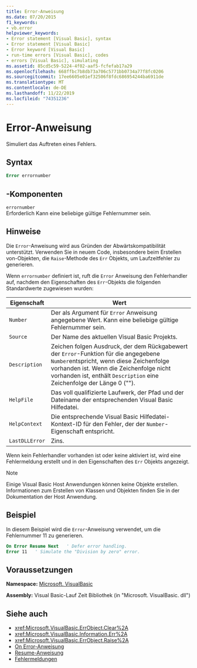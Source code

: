 ```yaml
---
title: Error-Anweisung
ms.date: 07/20/2015
f1_keywords:
- vb.error
helpviewer_keywords:
- Error statement [Visual Basic], syntax
- Error statement [Visual Basic]
- Error keyword [Visual Basic]
- run-time errors [Visual Basic], codes
- errors [Visual Basic], simulating
ms.assetid: 85cd5c59-5224-4f02-aaf5-fcfefab17a29
ms.openlocfilehash: 668ffbc7b8db73a706c5771bb0734a77f8fc0206
ms.sourcegitcommit: 17ee6605e01ef32506f8fdc686954244ba6911de
ms.translationtype: MT
ms.contentlocale: de-DE
ms.lasthandoff: 11/22/2019
ms.locfileid: "74351236"
---
```

# <a name="error-statement"></a>Error-Anweisung
Simuliert das Auftreten eines Fehlers.  
  
## <a name="syntax"></a>Syntax  
  
```vb  
Error errornumber  
```  
  
## <a name="parts"></a>-Komponenten  
 `errornumber`  
 Erforderlich Kann eine beliebige gültige Fehlernummer sein.  
  
## <a name="remarks"></a>Hinweise  
 Die `Error`-Anweisung wird aus Gründen der Abwärtskompatibilität unterstützt. Verwenden Sie in neuem Code, insbesondere beim Erstellen von-Objekten, die `Raise`-Methode des `Err` Objekts, um Laufzeitfehler zu generieren.  
  
 Wenn `errornumber` definiert ist, ruft die `Error` Anweisung den Fehlerhandler auf, nachdem den Eigenschaften des `Err`-Objekts die folgenden Standardwerte zugewiesen wurden:  
  
|Eigenschaft|Wert|  
|--------------|-----------|  
|`Number`|Der als Argument für `Error` Anweisung angegebene Wert. Kann eine beliebige gültige Fehlernummer sein.|  
|`Source`|Der Name des aktuellen Visual Basic Projekts.|  
|`Description`|Zeichen folgen Ausdruck, der dem Rückgabewert der `Error`-Funktion für die angegebene `Number`entspricht, wenn diese Zeichenfolge vorhanden ist. Wenn die Zeichenfolge nicht vorhanden ist, enthält `Description` eine Zeichenfolge der Länge 0 ("").|  
|`HelpFile`|Das voll qualifizierte Laufwerk, der Pfad und der Dateiname der entsprechenden Visual Basic Hilfedatei.|  
|`HelpContext`|Die entsprechende Visual Basic Hilfedatei-Kontext-ID für den Fehler, der der `Number`-Eigenschaft entspricht.|  
|`LastDLLError`|Zins.|  
  
 Wenn kein Fehlerhandler vorhanden ist oder keine aktiviert ist, wird eine Fehlermeldung erstellt und in den Eigenschaften des `Err` Objekts angezeigt.  
  
> [!NOTE]
> Einige Visual Basic Host Anwendungen können keine Objekte erstellen. Informationen zum Erstellen von Klassen und Objekten finden Sie in der Dokumentation der Host Anwendung.  
  
## <a name="example"></a>Beispiel  
 In diesem Beispiel wird die `Error`-Anweisung verwendet, um die Fehlernummer 11 zu generieren.  
  
```vb  
On Error Resume Next   ' Defer error handling.  
Error 11   ' Simulate the "Division by zero" error.  
```  
  
## <a name="requirements"></a>Voraussetzungen  
 **Namespace:** [Microsoft. VisualBasic](../../../visual-basic/language-reference/runtime-library-members.md)  
  
 **Assembly:** Visual Basic-Lauf Zeit Bibliothek (in "Microsoft. VisualBasic. dll")  
  
## <a name="see-also"></a>Siehe auch

- <xref:Microsoft.VisualBasic.ErrObject.Clear%2A>
- <xref:Microsoft.VisualBasic.Information.Err%2A>
- <xref:Microsoft.VisualBasic.ErrObject.Raise%2A>
- [On Error-Anweisung](../../../visual-basic/language-reference/statements/on-error-statement.md)
- [Resume-Anweisung](../../../visual-basic/language-reference/statements/resume-statement.md)
- [Fehlermeldungen](../../../visual-basic/language-reference/error-messages/index.md)
